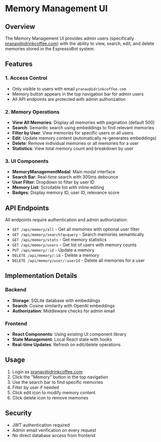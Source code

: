 # Memory Management UI

## Overview
The Memory Management UI provides admin users (specifically pranav@idrinkcoffee.com) with the ability to view, search, edit, and delete memories stored in the EspressoBot system.

## Features

### 1. **Access Control**
- Only visible to users with email `pranav@idrinkcoffee.com`
- Memory button appears in the top navigation bar for admin users
- All API endpoints are protected with admin authorization

### 2. **Memory Operations**
- **View All Memories**: Display all memories with pagination (default 500)
- **Search**: Semantic search using embeddings to find relevant memories
- **Filter by User**: View memories for specific users or all users
- **Edit**: Update memory content (automatically re-generates embeddings)
- **Delete**: Remove individual memories or all memories for a user
- **Statistics**: View total memory count and breakdown by user

### 3. **UI Components**
- **MemoryManagementModal**: Main modal interface
- **Search Bar**: Real-time search with 300ms debounce
- **User Filter**: Dropdown to filter by user ID
- **Memory List**: Scrollable list with inline editing
- **Badges**: Display memory ID, user ID, relevance score

## API Endpoints

All endpoints require authentication and admin authorization:

- `GET /api/memory/all` - Get all memories with optional user filter
- `GET /api/memory/search?q=query` - Search memories semantically
- `GET /api/memory/stats` - Get memory statistics
- `GET /api/memory/users` - Get list of users with memory counts
- `PUT /api/memory/:id` - Update a memory
- `DELETE /api/memory/:id` - Delete a memory
- `DELETE /api/memory/user/:userId` - Delete all memories for a user

## Implementation Details

### Backend
- **Storage**: SQLite database with embeddings
- **Search**: Cosine similarity with OpenAI embeddings
- **Authorization**: Middleware checks for admin email

### Frontend
- **React Components**: Using existing UI component library
- **State Management**: Local React state with hooks
- **Real-time Updates**: Refresh on edit/delete operations

## Usage

1. Login as pranav@idrinkcoffee.com
2. Click the "Memory" button in the top navigation
3. Use the search bar to find specific memories
4. Filter by user if needed
5. Click edit icon to modify memory content
6. Click delete icon to remove memories

## Security
- JWT authentication required
- Admin email verification on every request
- No direct database access from frontend